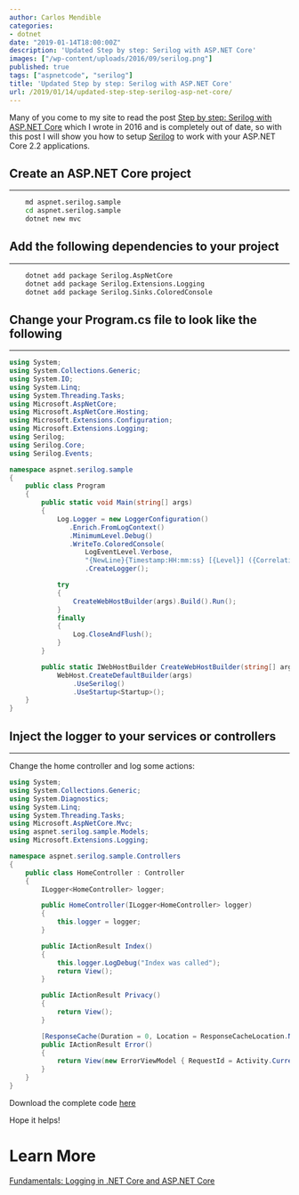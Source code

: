 ```yaml
---
author: Carlos Mendible
categories:
- dotnet
date: "2019-01-14T18:00:00Z"
description: 'Updated Step by step: Serilog with ASP.NET Core'
images: ["/wp-content/uploads/2016/09/serilog.png"]
published: true
tags: ["aspnetcode", "serilog"]
title: 'Updated Step by step: Serilog with ASP.NET Core'
url: /2019/01/14/updated-step-step-serilog-asp-net-core/
---
```


Many of you come to my site to read the post [Step by step: Serilog with ASP.NET Core](https://carlos.mendible.com/2016/09/19/step-step-serilog-asp-net-core/) which I wrote in 2016 and is completely out of date, so with this post I will show you how to setup [Serilog](https://serilog.net/) to work with your ASP.NET Core 2.2 applications.

## Create an ASP.NET Core project
---

``` bash
    md aspnet.serilog.sample
    cd aspnet.serilog.sample
    dotnet new mvc
```

## Add the following dependencies to your project
---

``` bash
    dotnet add package Serilog.AspNetCore
    dotnet add package Serilog.Extensions.Logging
    dotnet add package Serilog.Sinks.ColoredConsole
```

## Change your Program.cs file to look like the following
---

``` csharp
using System;
using System.Collections.Generic;
using System.IO;
using System.Linq;
using System.Threading.Tasks;
using Microsoft.AspNetCore;
using Microsoft.AspNetCore.Hosting;
using Microsoft.Extensions.Configuration;
using Microsoft.Extensions.Logging;
using Serilog;
using Serilog.Core;
using Serilog.Events;

namespace aspnet.serilog.sample
{
    public class Program
    {
        public static void Main(string[] args)
        {
            Log.Logger = new LoggerConfiguration()
               .Enrich.FromLogContext()
               .MinimumLevel.Debug()
               .WriteTo.ColoredConsole(
                   LogEventLevel.Verbose,
                   "{NewLine}{Timestamp:HH:mm:ss} [{Level}] ({CorrelationToken}) {Message}{NewLine}{Exception}")
                   .CreateLogger();

            try
            {
                CreateWebHostBuilder(args).Build().Run();
            }
            finally
            {
                Log.CloseAndFlush();
            }
        }

        public static IWebHostBuilder CreateWebHostBuilder(string[] args) =>
            WebHost.CreateDefaultBuilder(args)
                .UseSerilog()
                .UseStartup<Startup>();
    }
}
```

## Inject the logger to your services or controllers
---

Change the home controller and log some actions:

``` csharp
using System;
using System.Collections.Generic;
using System.Diagnostics;
using System.Linq;
using System.Threading.Tasks;
using Microsoft.AspNetCore.Mvc;
using aspnet.serilog.sample.Models;
using Microsoft.Extensions.Logging;

namespace aspnet.serilog.sample.Controllers
{
    public class HomeController : Controller
    {
        ILogger<HomeController> logger;

        public HomeController(ILogger<HomeController> logger)
        {
            this.logger = logger;
        }

        public IActionResult Index()
        {
            this.logger.LogDebug("Index was called");
            return View();
        }

        public IActionResult Privacy()
        {
            return View();
        }

        [ResponseCache(Duration = 0, Location = ResponseCacheLocation.None, NoStore = true)]
        public IActionResult Error()
        {
            return View(new ErrorViewModel { RequestId = Activity.Current?.Id ?? HttpContext.TraceIdentifier });
        }
    }
}
```

Download the complete code [here](https://github.com/cmendible/dotnetcore.samples/tree/main/aspnet.serilog.sample2.2)

Hope it helps!

# Learn More

[Fundamentals: Logging in .NET Core and ASP.NET Core](https://docs.microsoft.com/en-us/aspnet/core/fundamentals/logging/?view=aspnetcore-3.1?WT.mc_id=DOP-MVP-5002618)